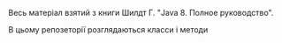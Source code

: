 Весь матеріал взятий з книги Шилдт Г. "Java 8. Полное руководство".

В цьому репозеторії розглядаються класси і методи